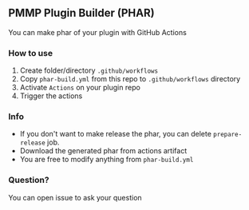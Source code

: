 ## PMMP Plugin Builder (PHAR)
You can make phar of your plugin with GitHub Actions

### How to use
1. Create folder/directory ``.github/workflows``
2. Copy ``phar-build.yml`` from this repo to ``.github/workflows`` directory
3. Activate ``Actions`` on  your plugin repo
4. Trigger the actions

### Info
- If you don't want to make release the phar, you can delete ``prepare-release`` job.
- Download the generated phar from actions artifact
- You are free to modify anything from ``phar-build.yml``

### Question?
You can open issue to ask your question